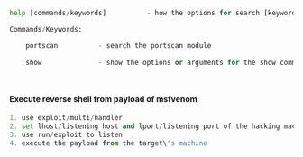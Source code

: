 
```python
help [commands/keywords]          - how the options for search [keywords]

Commands/Keywords:

	portscan          - search the portscan module
	
	show              - show the options or arguments for the show command

	
```


#### Execute reverse shell from payload of msfvenom
```python
1. use exploit/multi/handler
2. set lhost/listening host and lport/listening port of the hacking machine
3. use run/exploit to listen
4. execute the payload from the target\'s machine
```
